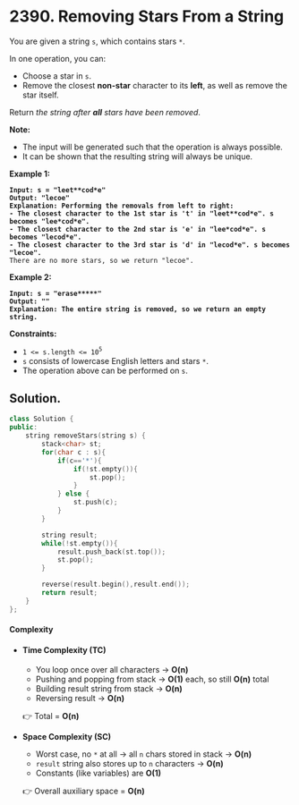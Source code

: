# 2390. Removing Stars From a String

You are given a string `s`, which contains stars `*`.

In one operation, you can:

* Choose a star in `s`.
* Remove the closest **non-star** character to its **left**, as well as remove the star itself.

Return _the string after **all** stars have been removed_.

**Note:**

* The input will be generated such that the operation is always possible.
* It can be shown that the resulting string will always be unique.

&#x20;

**Example 1:**

<pre><code><strong>Input: s = "leet**cod*e"
</strong><strong>Output: "lecoe"
</strong><strong>Explanation: Performing the removals from left to right:
</strong><strong>- The closest character to the 1st star is 't' in "leet**cod*e". s becomes "lee*cod*e".
</strong><strong>- The closest character to the 2nd star is 'e' in "lee*cod*e". s becomes "lecod*e".
</strong><strong>- The closest character to the 3rd star is 'd' in "lecod*e". s becomes "lecoe".
</strong>There are no more stars, so we return "lecoe".
</code></pre>

**Example 2:**

<pre><code><strong>Input: s = "erase*****"
</strong><strong>Output: ""
</strong><strong>Explanation: The entire string is removed, so we return an empty string.
</strong></code></pre>

&#x20;

**Constraints:**

* `1 <= s.length <= 10`<sup>`5`</sup>
* `s` consists of lowercase English letters and stars `*`.
* The operation above can be performed on `s`.



## Solution.

```cpp
class Solution {
public:
    string removeStars(string s) {
        stack<char> st;
        for(char c : s){
            if(c=='*'){
                if(!st.empty()){
                    st.pop();
                }
            } else {
                st.push(c);
            }
        }

        string result;
        while(!st.empty()){
            result.push_back(st.top());
            st.pop();
        }

        reverse(result.begin(),result.end());
        return result;
    }
};
```

#### Complexity

*   #### **Time Complexity (TC)**

    * You loop once over all characters → **O(n)**
    * Pushing and popping from stack → **O(1)** each, so still **O(n)** total
    * Building result string from stack → **O(n)**
    * Reversing result → **O(n)**

    👉 Total = **O(n)**
*   **Space Complexity (SC)**

    * Worst case, no `*` at all → all `n` chars stored in stack → **O(n)**
    * `result` string also stores up to `n` characters → **O(n)**
    * Constants (like variables) are **O(1)**

    👉 Overall auxiliary space = **O(n)**



